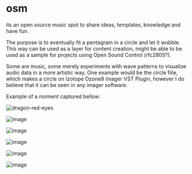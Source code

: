 # osm
its an open source music spot to share ideas, templates, knowledge and have fun.

The purpose is to eventually fit a pentagram in a circle and let it wobble. This way can be used as a layer for content creation, might be able to be used as a sample for projects using Open Sound Control (rfc2805?).

Some are music, some merely experiments with wave patterns to visualize audio data in a more artistic way.
One example would be the circle fiile, which makes a circle on Izotope Ozone8 Imager VST Plugin, however I do believe that it can be seen in any imager software.

Example of a moment captured bellow:

![dragon-red-eyes](https://user-images.githubusercontent.com/82114524/222989169-fef7c50e-4ba7-453f-b42d-c61e306a9f3e.png)

![image](https://user-images.githubusercontent.com/82114524/223013328-c35b7ca9-60ba-42c5-a1f2-ce1f5085b412.png)

![image](https://user-images.githubusercontent.com/82114524/223015026-6c9fdf1a-1ec3-4f30-a5c4-e1832bd8aa38.png)

![image](https://user-images.githubusercontent.com/82114524/223013415-3f3b5b74-3534-4ced-b97f-a2bcba82516a.png)

![image](https://user-images.githubusercontent.com/82114524/223013729-035439eb-1411-4f58-8cc0-2038928b7d19.png)

![image](https://user-images.githubusercontent.com/82114524/223014859-9e817465-a649-4c61-8d5e-d3fc385cdc29.png)
